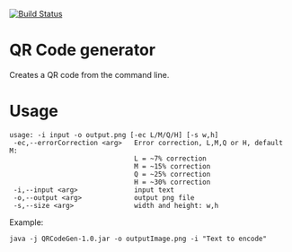 [![Build Status](https://travis-ci.org/NovaCrypto/Cli-QrCode.svg?branch=master)](https://travis-ci.org/NovaCrypto/Cli-QrCode)

QR Code generator
==

Creates a QR code from the command line.

Usage
==

```
usage: -i input -o output.png [-ec L/M/Q/H] [-s w,h]
 -ec,--errorCorrection <arg>   Error correction, L,M,Q or H, default M:
                               L = ~7% correction
                               M = ~15% correction
                               Q = ~25% correction
                               H = ~30% correction
 -i,--input <arg>              input text
 -o,--output <arg>             output png file
 -s,--size <arg>               width and height: w,h
```

Example:

```
java -j QRCodeGen-1.0.jar -o outputImage.png -i "Text to encode"
```

